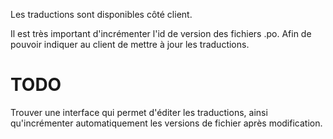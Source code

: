 Les traductions sont disponibles côté client.

Il est très important d'incrémenter l'id de version des fichiers .po.
Afin de pouvoir indiquer au client de mettre à jour les traductions.

# TODO
Trouver une interface qui permet d'éditer les traductions, ainsi qu'incrémenter automatiquement les versions de fichier après modification.